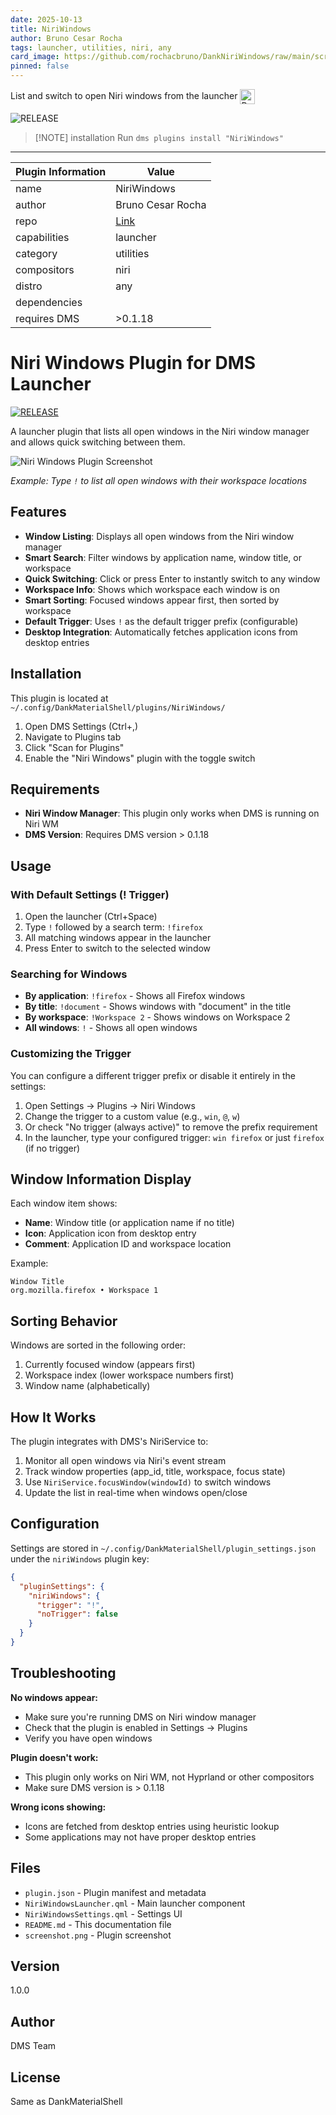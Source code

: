 ```yaml
---
date: 2025-10-13
title: NiriWindows
author: Bruno Cesar Rocha
tags: launcher, utilities, niri, any
card_image: https://github.com/rochacbruno/DankNiriWindows/raw/main/screenshot.png
pinned: false
---
```


List and switch to open Niri windows from the launcher <a href="https://github.com/rochacbruno/DankNiriWindows" target="_blank" rel="noopener noreferrer"><img src="./static/repo-icon.png" alt="Repository" style="vertical-align: middle; height: 24px;"></a>


![RELEASE](https://img.shields.io/badge/dynamic/json?url=https%3A%2F%2Fraw.githubusercontent.com%2Frochacbruno%2FDankNiriWindows%2Fmain%2Fplugin.json&query=version&style=for-the-badge&label=RELEASE&labelColor=101418&color=9ccbfb)

> [!NOTE] installation
> Run `dms plugins install "NiriWindows"`

---

| Plugin Information                 | Value                                         |
| ---------------------------------- | --------------------------------------------- |
| name                               | NiriWindows                             |
| author                             | Bruno Cesar Rocha                           |
| repo                               | [Link](https://github.com/rochacbruno/DankNiriWindows)                     |
| capabilities                       | launcher        |
| category                           | utilities                         |
| compositors                        | niri         |
| distro                             | any              |
| dependencies                       |         |
| requires DMS                       | >0.1.18                     |


# Niri Windows Plugin for DMS Launcher

[![RELEASE](https://img.shields.io/badge/dynamic/json?url=https%3A%2F%2Fgithub.com%2Frochacbruno%2FDankNiriWindows%2Fraw%2Frefs%2Fheads%2Fmain%2Fplugin.json&query=version&style=for-the-badge&label=RELEASE&labelColor=101418&color=9ccbfb)](https://plugins.danklinux.com/niriwindows.html)

A launcher plugin that lists all open windows in the Niri window manager and allows quick switching between them.

![Niri Windows Plugin Screenshot](https://raw.githubusercontent.com/rochacbruno/DankNiriWindows/main/screenshot.png)

*Example: Type `!` to list all open windows with their workspace locations*

## Features

- **Window Listing**: Displays all open windows from the Niri window manager
- **Smart Search**: Filter windows by application name, window title, or workspace
- **Quick Switching**: Click or press Enter to instantly switch to any window
- **Workspace Info**: Shows which workspace each window is on
- **Smart Sorting**: Focused windows appear first, then sorted by workspace
- **Default Trigger**: Uses `!` as the default trigger prefix (configurable)
- **Desktop Integration**: Automatically fetches application icons from desktop entries

## Installation

This plugin is located at `~/.config/DankMaterialShell/plugins/NiriWindows/`

1. Open DMS Settings (Ctrl+,)
2. Navigate to Plugins tab
3. Click "Scan for Plugins"
4. Enable the "Niri Windows" plugin with the toggle switch

## Requirements

- **Niri Window Manager**: This plugin only works when DMS is running on Niri WM
- **DMS Version**: Requires DMS version > 0.1.18

## Usage

### With Default Settings (! Trigger)

1. Open the launcher (Ctrl+Space)
2. Type `!` followed by a search term: `!firefox`
3. All matching windows appear in the launcher
4. Press Enter to switch to the selected window

### Searching for Windows

- **By application**: `!firefox` - Shows all Firefox windows
- **By title**: `!document` - Shows windows with "document" in the title
- **By workspace**: `!Workspace 2` - Shows windows on Workspace 2
- **All windows**: `!` - Shows all open windows

### Customizing the Trigger

You can configure a different trigger prefix or disable it entirely in the settings:

1. Open Settings → Plugins → Niri Windows
2. Change the trigger to a custom value (e.g., `win`, `@`, `w`)
3. Or check "No trigger (always active)" to remove the prefix requirement
4. In the launcher, type your configured trigger: `win firefox` or just `firefox` (if no trigger)

## Window Information Display

Each window item shows:
- **Name**: Window title (or application name if no title)
- **Icon**: Application icon from desktop entry
- **Comment**: Application ID and workspace location

Example:
```
Window Title
org.mozilla.firefox • Workspace 1
```

## Sorting Behavior

Windows are sorted in the following order:
1. Currently focused window (appears first)
2. Workspace index (lower workspace numbers first)
3. Window name (alphabetically)

## How It Works

The plugin integrates with DMS's NiriService to:
1. Monitor all open windows via Niri's event stream
2. Track window properties (app_id, title, workspace, focus state)
3. Use `NiriService.focusWindow(windowId)` to switch windows
4. Update the list in real-time when windows open/close

## Configuration

Settings are stored in `~/.config/DankMaterialShell/plugin_settings.json` under the `niriWindows` plugin key:

```json
{
  "pluginSettings": {
    "niriWindows": {
      "trigger": "!",
      "noTrigger": false
    }
  }
}
```

## Troubleshooting

**No windows appear:**
- Make sure you're running DMS on Niri window manager
- Check that the plugin is enabled in Settings → Plugins
- Verify you have open windows

**Plugin doesn't work:**
- This plugin only works on Niri WM, not Hyprland or other compositors
- Make sure DMS version is > 0.1.18

**Wrong icons showing:**
- Icons are fetched from desktop entries using heuristic lookup
- Some applications may not have proper desktop entries

## Files

- `plugin.json` - Plugin manifest and metadata
- `NiriWindowsLauncher.qml` - Main launcher component
- `NiriWindowsSettings.qml` - Settings UI
- `README.md` - This documentation file
- `screenshot.png` - Plugin screenshot

## Version

1.0.0

## Author

DMS Team

## License

Same as DankMaterialShell

